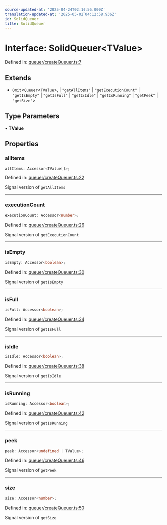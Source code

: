 ```yaml
---
source-updated-at: '2025-04-24T02:14:56.000Z'
translation-updated-at: '2025-05-02T04:12:58.936Z'
id: SolidQueuer
title: SolidQueuer
---
```


<!-- DO NOT EDIT: this page is autogenerated from the type comments -->

# Interface: SolidQueuer\<TValue\>

Defined in: [queuer/createQueuer.ts:7](https://github.com/TanStack/pacer/blob/main/packages/solid-pacer/src/queuer/createQueuer.ts#L7)

## Extends

- `Omit`\<`Queuer`\<`TValue`\>, 
  \| `"getAllItems"`
  \| `"getExecutionCount"`
  \| `"getIsEmpty"`
  \| `"getIsFull"`
  \| `"getIsIdle"`
  \| `"getIsRunning"`
  \| `"getPeek"`
  \| `"getSize"`\>

## Type Parameters

• **TValue**

## Properties

### allItems

```ts
allItems: Accessor<TValue[]>;
```

Defined in: [queuer/createQueuer.ts:22](https://github.com/TanStack/pacer/blob/main/packages/solid-pacer/src/queuer/createQueuer.ts#L22)

Signal version of `getAllItems`

***

### executionCount

```ts
executionCount: Accessor<number>;
```

Defined in: [queuer/createQueuer.ts:26](https://github.com/TanStack/pacer/blob/main/packages/solid-pacer/src/queuer/createQueuer.ts#L26)

Signal version of `getExecutionCount`

***

### isEmpty

```ts
isEmpty: Accessor<boolean>;
```

Defined in: [queuer/createQueuer.ts:30](https://github.com/TanStack/pacer/blob/main/packages/solid-pacer/src/queuer/createQueuer.ts#L30)

Signal version of `getIsEmpty`

***

### isFull

```ts
isFull: Accessor<boolean>;
```

Defined in: [queuer/createQueuer.ts:34](https://github.com/TanStack/pacer/blob/main/packages/solid-pacer/src/queuer/createQueuer.ts#L34)

Signal version of `getIsFull`

***

### isIdle

```ts
isIdle: Accessor<boolean>;
```

Defined in: [queuer/createQueuer.ts:38](https://github.com/TanStack/pacer/blob/main/packages/solid-pacer/src/queuer/createQueuer.ts#L38)

Signal version of `getIsIdle`

***

### isRunning

```ts
isRunning: Accessor<boolean>;
```

Defined in: [queuer/createQueuer.ts:42](https://github.com/TanStack/pacer/blob/main/packages/solid-pacer/src/queuer/createQueuer.ts#L42)

Signal version of `getIsRunning`

***

### peek

```ts
peek: Accessor<undefined | TValue>;
```

Defined in: [queuer/createQueuer.ts:46](https://github.com/TanStack/pacer/blob/main/packages/solid-pacer/src/queuer/createQueuer.ts#L46)

Signal version of `getPeek`

***

### size

```ts
size: Accessor<number>;
```

Defined in: [queuer/createQueuer.ts:50](https://github.com/TanStack/pacer/blob/main/packages/solid-pacer/src/queuer/createQueuer.ts#L50)

Signal version of `getSize`
